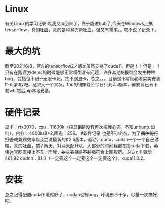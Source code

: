 # Linux
有关Linux的学习记录
哎我又jb回来了，终于能进hub了,今天在Windows上搞tensorflow，真的吐血，真的是种种方向吐血，但又有需求。。哎不说了记录下。

# 最大的坑
截至2021/6/8，官方的tensorflow2.4版本虽然支持了cuda11，但是！！但是！！只有在跑官方demo的时候能够正常模型没有问题，许多其他的模型会发生种种bug，包括但不限于无限卡死，找不到显卡，总之。。。目前这个阶段老老实实安装tf-nightly吧。这里又一个大坑，thu的镜像截至今日只到2.3版本，需要自己去下载whl然后pip本地安装。
     
# 硬件记录
显卡：rtx3070，cpu：11600k（核显倒是没有再次搞我心态，不知unbuntu如何），内存：4000hz8*2,固态：256。
#软件记录
也是不小的坑，为了~~偶尔能打打游戏~~兼顾效率以及尝试最新的tf2.6版本，驱动，cuda，cudnn一个一个自己试喽，真的吐血，搞了两天，对两天配环境，大部分的时间我都在找cuda下载，英伟达官网直接上不去，而我，~~欸头铁就是不翻墙~~符合上网规范。
总之n卡驱动：461.92 cudnn：8.1.0（一定要这个一定要这个一定要这个），cuda11.0.2。
# 安装
总之记得配置cuda环境就好了，codan也有bug，环境删不干净，尽量一次搞好吧。
     
